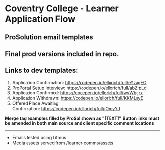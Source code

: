 
# Coventry College - Learner Application Flow
## ProSolution email templates

**Final prod versions included in repo.**
---
## Links to dev templates:
1. Application Confirmation: https://codepen.io/ellorich/full/eYzagEO
2. ProPortal Setup Interview: https://codepen.io/ellorich/full/abZrpLd
3. Application Confirmed: https://codepen.io/ellorich/full/wvWbgrx
4. Application Withdrawn: https://codepen.io/ellorich/full/KKMLayE
5. Offered Place Awaiting Confirmation: https://codepen.io/ellorich/full/jOroyYJ

**Merge tag examples filled by ProSol shown as "[TEXT]"**
**Button links must be amended in both main source and client specific comment locations**

---
- Emails tested using Litmus
- Media assets served from /learner-comms/assets
